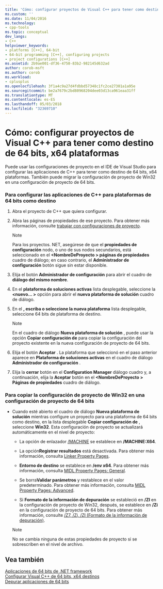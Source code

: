 ```yaml
---
title: 'Cómo: configurar proyectos de Visual C++ para tener como destino de 64 bits, x64 plataformas | Documentos de Microsoft'
ms.custom: ''
ms.date: 11/04/2016
ms.technology:
- cpp-tools
ms.topic: conceptual
dev_langs:
- C++
helpviewer_keywords:
- platforms [C++], 64-bit
- 64-bit programming [C++], configuring projects
- project configurations [C++]
ms.assetid: 2b9ae001-df36-4750-83b2-982145d632ad
author: corob-msft
ms.author: corob
ms.workload:
- cplusplus
ms.openlocfilehash: 3f1a4c9a27d4fdbbd57348c1fc2ce27301a1a95e
ms.sourcegitcommit: be2a7679c2bd80968204dee03d13ca961eaa31ff
ms.translationtype: MT
ms.contentlocale: es-ES
ms.lasthandoff: 05/03/2018
ms.locfileid: "32369710"
---
```

# <a name="how-to-configure-visual-c-projects-to-target-64-bit-x64-platforms"></a>Cómo: configurar proyectos de Visual C++ para tener como destino de 64 bits, x64 plataformas

Puede usar las configuraciones de proyecto en el IDE de Visual Studio para configurar las aplicaciones de C++ para tener como destino de 64 bits, x64 plataformas. También puede migrar la configuración de proyecto de Win32 en una configuración de proyecto de 64 bits.  
  
### <a name="to-set-up-c-applications-to-target-64-bit-platforms"></a>Para configurar las aplicaciones de C++ para plataformas de 64 bits como destino  
  
1.  Abra el proyecto de C++ que quiera configurar.  
  
2.  Abra las páginas de propiedades de ese proyecto. Para obtener más información, consulte [trabajar con configuraciones de proyecto](../ide/working-with-project-properties.md).  
  
    > [!NOTE]
    >  Para los proyectos. NET, asegúrese de que el **propiedades de configuración** nodo, o uno de sus nodos secundarios, está seleccionado en el  **\<NombreDeProyecto > páginas de propiedades** cuadro de diálogo; en caso contrario, el  **Administrador de configuración** botón sigue sin estar disponible.  
  
3.  Elija el botón **Administrador de configuración** para abrir el cuadro de **diálogo del mismo nombre**.  
  
4.  En el **plataforma de soluciones activas** lista desplegable, seleccione la  **\<nuevo... >** opción para abrir el **nueva plataforma de solución** cuadro de diálogo.  
  
5.  En el **, escriba o seleccione la nueva plataforma** lista desplegable, seleccione 64 bits de plataforma de destino.  
  
    > [!NOTE]
    >  En el cuadro de diálogo **Nueva plataforma de solución** , puede usar la opción **Copiar configuración de** para copiar la configuración del proyecto existente en la nueva configuración de proyecto de 64 bits.  
  
6.  Elija el botón **Aceptar** . La plataforma que seleccionó en el paso anterior aparece en **Plataforma de soluciones activas** en el cuadro de diálogo **Administrador de configuración** .  
  
7.  Elija la **cerrar** botón en el **Configuration Manager** diálogo cuadro y, a continuación, elija la **Aceptar** botón en el  **\<NombreDeProyecto > Páginas de propiedades** cuadro de diálogo.  
  
### <a name="to-copy-win32-project-settings-into-a-64-bit-project-configuration"></a>Para copiar la configuración de proyecto de Win32 en una configuración de proyecto de 64 bits  
  
-   Cuando esté abierto el cuadro de diálogo **Nueva plataforma de solución** mientras configure un proyecto para una plataforma de 64 bits como destino, en la lista desplegable **Copiar configuración de** , seleccione **Win32**. Esta configuración de proyecto se actualizará automáticamente en el nivel de proyecto:  
  
    -   La opción de enlazador [/MACHINE](../build/reference/machine-specify-target-platform.md) se establece en **/MACHINE:X64**.  
  
    -   La opción**Registrar resultados** está desactivada. Para obtener más información, consulta [Linker Property Pages](../ide/linker-property-pages.md).  
  
    -   **Entorno de destino** se establece en **/env x64**. Para obtener más información, consulta [MIDL Property Pages: General](../ide/midl-property-pages-general.md).  
  
    -   Se borra**Validar parámetros** y restablece en el valor predeterminado. Para obtener más información, consulta [MIDL Property Pages: Advanced](../ide/midl-property-pages-advanced.md).  
  
    -   Si **Formato de la información de depuración** se estableció en **/ZI** en la configuración de proyecto de Win32, después, se establece en **/Zi** en la configuración de proyecto de 64 bits. Para obtener más información, consulte [/Z7, /Zi, /ZI (Formato de la información de depuración)](../build/reference/z7-zi-zi-debug-information-format.md).  
  
    > [!NOTE]
    >  No se cambia ninguna de estas propiedades de proyecto si se sobrescriben en el nivel de archivo.  
  
## <a name="see-also"></a>Vea también  

[Aplicaciones de 64 bits de .NET framework](/dotnet/framework/64-bit-apps)   
[Configurar Visual C++ de 64 bits, x64 destinos](../build/configuring-programs-for-64-bit-visual-cpp.md)   
[Depurar aplicaciones de 64 bits](/visualstudio/debugger/debug-64-bit-applications)